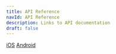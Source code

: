```yaml
---
title: API Reference
navId: API Reference
description: Links to API documentation
draft: false
---
```


[iOS](https://spokestack.github.io/spokestack-ios/)
[Android](https://www.javadoc.io/doc/io.spokestack/spokestack-android)

